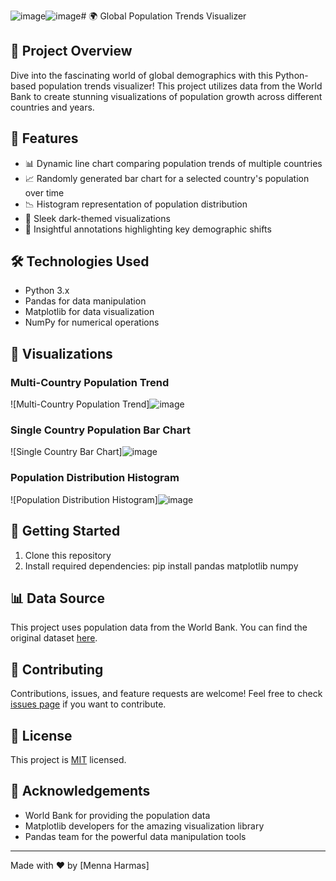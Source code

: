 ![image](https://github.com/Menna-Harmas/PRODIGY_DS_01/assets/125162589/5a7ec767-523e-4854-8ca7-a81b110f97b7)![image](https://github.com/Menna-Harmas/PRODIGY_DS_01/assets/125162589/f1953fab-82da-46f8-87b1-849e24e91994)# 🌍 Global Population Trends Visualizer

## 🚀 Project Overview

Dive into the fascinating world of global demographics with this Python-based population trends visualizer! This project utilizes data from the World Bank to create stunning visualizations of population growth across different countries and years.

## 🌟 Features

- 📊 Dynamic line chart comparing population trends of multiple countries
- 📈 Randomly generated bar chart for a selected country's population over time
- 📉 Histogram representation of population distribution
- 🎨 Sleek dark-themed visualizations
- 📝 Insightful annotations highlighting key demographic shifts

## 🛠️ Technologies Used

- Python 3.x
- Pandas for data manipulation
- Matplotlib for data visualization
- NumPy for numerical operations

## 📸 Visualizations

### Multi-Country Population Trend
![Multi-Country Population Trend]![image](https://github.com/Menna-Harmas/PRODIGY_DS_01/assets/125162589/a7bbd893-dfef-4489-b28d-11fdeab93c81)


### Single Country Population Bar Chart
![Single Country Bar Chart]![image](https://github.com/Menna-Harmas/PRODIGY_DS_01/assets/125162589/0b68e73d-6504-4d74-a43a-f5a107285dbf)


### Population Distribution Histogram
![Population Distribution Histogram]![image](https://github.com/Menna-Harmas/PRODIGY_DS_01/assets/125162589/1c27e99c-3ea5-4584-ad93-92db48f96580)


## 🚀 Getting Started

1. Clone this repository
2. Install required dependencies: pip install pandas matplotlib numpy

## 📊 Data Source

This project uses population data from the World Bank. You can find the original dataset [here](https://lnkd.in/dbWjRzn5).

## 🤝 Contributing

Contributions, issues, and feature requests are welcome! Feel free to check [issues page](link_to_issues_page) if you want to contribute.

## 📜 License

This project is [MIT](link_to_license) licensed.

## 🙏 Acknowledgements

- World Bank for providing the population data
- Matplotlib developers for the amazing visualization library
- Pandas team for the powerful data manipulation tools

---

Made with ❤️ by [Menna Harmas]
